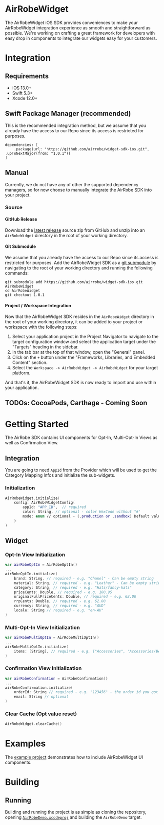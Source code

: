 # AirRobeWidget

The AirRobeWidget iOS SDK provides conveniences to make your AirRobeWidget integration experience as smooth and straightforward as possible. We're working on crafting a great framework for developers with easy drop in components to integrate our widgets easy for your customers.

# Integration

## Requirements

- iOS 13.0+
- Swift 5.3+
- Xcode 12.0+


## Swift Package Manager (recommended)

This is the recommended integration method, but we assume that you already have the access to our Repo since its access is restricted for purposes.

```
dependencies: [
    .package(url: "https://github.com/airrobe/widget-sdk-ios.git", .upToNextMajor(from: "1.0.1"))
]
```


## Manual

Currently, we do not have any of other the supported dependency managers, so for now choose to manually integrate the AirRobe SDK into your project.

### Source

#### GitHub Release

Download the [latest release][latest-release] source zip from GitHub and unzip into an `AirRobeWidget` directory in the root of your working directory.

#### Git Submodule

We assume that you already have the access to our Repo since its access is restricted for purposes.
Add the AirRobeWidget SDK as a [git submodule][git-submodule] by navigating to the root of your working directory and running the following commands:

```
git submodule add https://github.com/airrobe/widget-sdk-ios.git AirRobeWidget
cd AirRobeWidget
git checkout 1.0.1
```

#### Project / Workspace Integration

Now that the AirRobeWidget SDK resides in the `AirRobeWidget` directory in the root of your working directory, it can be added to your project or workspace with the following steps:

1. Select your application project in the Project Navigator to navigate to the target configuration window and select the application target under the "Targets" heading in the sidebar.
2. In the tab bar at the top of that window, open the "General" panel.
3. Click on the `+` button under the "Frameworks, Libraries, and Embedded Content" section.
4. Select the `Workspace -> AirRobeWidget -> AirRobeWidget` for your target platform.

And that's it, the AirRobeWidget SDK is now ready to import and use within your application.

## TODOs: CocoaPods, Carthage - Coming Soon

# Getting Started

The AirRobe SDK contains UI components for Opt-In, Multi-Opt-In Views as well as Confirmation View.


## Integration

You are going to need `AppId` from the Provider which will be used to get the Category Mapping Infos and initialize the sub-widgets.

### Initialization

```swift
AirRobeWidget.initialize(
    config: AirRobeWidgetConfig(
        appId: "APP_ID",  // required
        color: String, // optional - color HexCode without "#"
        mode: enum // optional - (.production or .sandbox) Default value is .production
    )
)
```


## Widget

### Opt-In View Initialization

```swift
var airRobeOptIn = AirRobeOptIn()
...
airRobeOptIn.initialize(
    brand: String, // required - e.g. "Chanel" - Can be empty string
    material: String, // required - e.g. "Leather" - Can be empty string
    category: String, // required - e.g. "Hats/fancy-hats"
    priceCents: Double, // required - e.g. 100.95
    originalFullPriceCents: Double, // required - e.g. 62.00
    rrpCents: Double, // required - e.g. 62.00
    currency: String, // required - e.g. "AUD"
    locale: String // required - e.g. "en-AU"
)
```


### Multi-Opt-In View Initialization

```swift
var airRobeMultiOptIn = AirRobeMultiOptIn()
...
airRobeMultiOptIn.initialize(
    items: [String], // required - e.g. ["Accessories", "Accessories/Beauty", "Accessories/Bags/Leather bags/Weekender/Handbags", "Accessories/Bags/Clutches/Bum Bags"]
)
```


### Confirmation View Initialization

```swift
var airRobeConfirmation = AirRobeConfirmation()
...
airRobeConfirmation.initialize(
    orderId: String // required - e.g. "123456" - the order id you got from the checkout.
    email: String // optional
)
```


### Clear Cache (Opt value reset)

```swift
AirRobeWidget.clearCache()
```

# Examples

The [example project][example] demonstrates how to include AirRobeWidget UI components.

# Building

## Running

Building and running the project is as simple as cloning the repository, opening [`AirRobeDemo.xcodeproj`][airrobedemo-workspace] and building the `AirRobeDemo` target.

[latest-release]: https://github.com/airrobe/widget-sdk-ios/releases/latest
[git-submodule]: https://git-scm.com/docs/git-submodule
[example]: https://github.com/airrobe/widget-sdk-ios/tree/develop/AirRobeDemo
[airrobedemo-workspace]: AirRobeDemo/AirRobeDemo.xcodeproj
